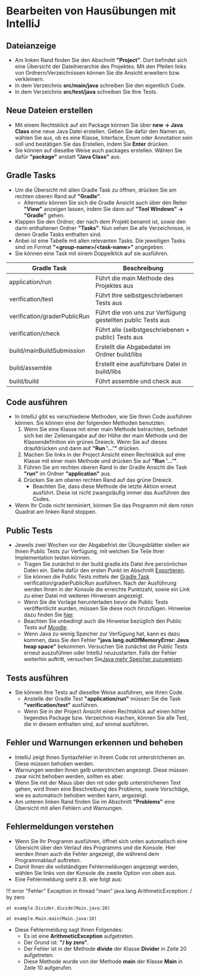 # Bearbeiten von Hausübungen mit IntelliJ

## Dateianzeige

* Am linken Rand finden Sie den Abschnitt **"Project"**. Dort befindet sich eine Übersicht der Dateihierarchie des Projektes. Mit den Pfeilen links von Ordnern/Verzeichnissen können Sie die Ansicht erweitern bzw. verkleinern.
* In dem Verzeichnis **src/main/java** schreiben Sie den eigentlich Code.
* In dem Verzeichnis **src/test/java** schreiben Sie Ihre Tests.

## Neue Dateien erstellen

* Mit einem Rechtsklick auf ein Package können Sie über **new -> Java Class** eine neue Java Datei erstellen. Geben Sie dafür den Namen an, wählen Sie aus, ob es eine Klasse, Interface, Enum oder Annotation sein soll und bestätigen Sie das Erstellen, indem Sie **Enter** drücken.
* Sie können auf dieselbe Weise auch packages erstellen. Wählen Sie dafür **"package"** anstatt **"Java Class"** aus.

## Gradle Tasks

* Um die Übersicht mit allen Gradle Task zu öffnen, drücken Sie am rechten oberen Rand auf **"Gradle"**.
    * Alternativ können Sie sich die Gradle Ansicht auch über den Reiter **"View"** anzeigen lassen, indem Sie dann auf **"Tool Windows" -> "Gradle"** gehen.
* Klappen Sie den Ordner, der nach dem Projekt benannt ist, sowie den darin enthaltenen Ordner **"Tasks"**. Nun sehen Sie alle Verzeichnisse, in denen Gradle Tasks enthalten sind.
* Anbei ist eine Tabelle mit allen relevanten Tasks. Die jeweiligen Tasks sind im Format **"<group-name\>/<task-name\>"** angegeben.
* Sie können eine Task mit einem Doppelklick auf sie ausführen.

| Gradle Task                  | Beschreibung                                                |
|------------------------------|-------------------------------------------------------------|
| application/run              | Führt die main Methode des Projektes aus                    |
| verification/test            | Führt Ihre selbstgeschriebenen Tests aus                    |
| verification/graderPublicRun | Führt die von uns zur Verfügung gestellten public Tests aus |
| verification/check           | Führt alle (selbstgeschriebenen + public) Tests aus         |
| build/mainBuildSubmission    | Erstellt die Abgabedatei im Ordner build/libs               |
| build/assemble               | Erstellt eine ausführbare Datei in build/libs               |
| build/build                  | Führt assemble und check aus                                |

## Code ausführen

* In IntelliJ gibt es verschiedene Methoden, wie Sie Ihren Code ausführen können. Sie können eine der folgenden Methoden benutzten:
    1. Wenn Sie eine Klasse mit einer main Methode betrachten, befindet sich bei der Zeilenangabe auf der Höhe der main Methode und der Klassendefinition ein grünes Dreieck. Wenn Sie auf dieses draufdrücken und dann auf **"Run '...'"** drücken.
    2. Machen Sie links in der Project Ansicht einen Rechtsklick auf eine Klasse mit einer main Methode und drücken Sie auf **"Run '...'"**.
    3. Führen Sie am rechten oberen Rand in der Gradle Ansicht die Task **"run"** im Ordner **"application"** aus.
    4. Drücken Sie am oberen rechten Rand auf das grüne Dreieck.
        * Beachten Sie, dass diese Methode die letzte Aktion erneut ausführt. Diese ist nicht zwangsläufig immer das Ausführen des Codes.
* Wenn Ihr Code nicht terminiert, können Sie das Programm mit dem roten Quadrat am linken Rand stoppen.

## Public Tests

* Jeweils zwei Wochen vor der Abgabefrist der Übungsblätter stellen wir Ihnen Public Tests zur Verfügung, mit welchen Sie Teile Ihrer Implementation testen können.
    * Tragen Sie zunächst in der build.gradle.kts Datei ihre persönlichen Daten ein. Siehe dafür den ersten Punkt im Abschnitt [Exportieren].
    * Sie können die Public Tests mittels der [Gradle Task] verification/graderPublicRun ausführen. Nach der Ausführung werden Ihnen in der Konsole die erreichte Punktzahl, sowie ein Link zu einer Datei mit weiteren Hinweisen angezeigt.
    * Wenn Sie die Vorlage herunterladen bevor die Public Tests veröffentlicht wurden, müssen Sie diese noch hinzufügen. Hinweise dazu finden Sie [hier].
    * Beachten Sie unbedingt auch die Hinweise bezüglich den Public Tests auf [Moodle].
    * Wenn Java zu wenig Speicher zur Verfügung hat, kann es dazu kommen, dass Sie den Fehler **"java.lang.outOfMemoryError: Java heap space"** bekommen. Versuchen Sie zunächst die Public Tests erneut auszuführen oder IntelliJ neuzustarten. Falls der Fehler weiterhin auftritt, versuchen Sie[Java mehr Speicher zuzuweisen].
## Tests ausführen

* Sie können Ihre Tests auf dieselbe Weise ausführen, wie Ihren Code.
    * Anstelle der Gradle Test **"application/run"** müssen Sie die Task **"verification/test"** ausführen.
    * Wenn Sie in der Project Ansicht einen Rechtsklick auf einen höher liegendes Package bzw. Verzeichnis machen, können Sie alle Test, die in diesem enthalten sind, auf einmal ausführen.

## Fehler und Warnungen erkennen und beheben

* IntelliJ zeigt Ihnen Syntaxfehler in Ihrem Code rot unterstrichenen an. Diese müssen behoben werden.
* Warnungen werden Ihnen gelb unterstrichen angezeigt. Diese müssen zwar nicht behoben werden, sollten es aber.
* Wenn Sie mit der Maus über den rot oder gelb unterstrichenen Text gehen, wird Ihnen eine Beschreibung des Problems, sowie Vorschläge, wie es automatisch behoben werden kann, angezeigt.
* Am unteren linken Rand finden Sie im Abschnitt **"Problems"** eine Übersicht mit allen Fehlern und Warnungen.

## Fehlermeldungen verstehen

* Wenn Sie Ihr Programm ausführen, öffnet sich unten automatisch eine Übersicht über den Verlauf des Programms und die Konsole. Hier werden Ihnen auch die Fehler angezeigt, die während dem Programmablauf auftreten.
* Damit Ihnen die vollständigen Fehlermeldungen angezeigt werden, wählen Sie links von der Konsole die zweite Option von oben aus.
* Eine Fehlermeldung sieht z.B. wie folgt aus:

!!! error "Fehler"
    Exception in thread "main" java.lang.ArithmeticException: / by zero

    at example.Divider.divide(Main.java:20)

    at example.Main.main(Main.java:10)

* Diese Fehlermeldung sagt Ihnen Folgendes:
    * Es ist eine **ArithmeticException** aufgetreten.
    * Der Grund ist: **"/ by zero"**.
    * Der Fehler ist in der Methode **divide** der Klasse **Divider** in Zeile 20 aufgetreten.
    * Diese Methode wurde von der Methode **main** der Klasse **Main** in Zeile 10 aufgerufen.

[Gradle Task]: https://wiki.tudalgo.org/exercises/edit/#gradle-tasks
[hier]: https://wiki.tudalgo.org/exercises/download-import/#aktualisieren-der-vorlage
[Moodle]: https://moodle.informatik.tu-darmstadt.de/mod/page/view.php?id=60388
[Java mehr Speicher zuzuweisen]: https://wiki.tudalgo.org/exercises/fix-errors/#java-mehr-speicher-zuweisen
[Exportieren]: https://wiki.tudalgo.org/exercises/export-upload/#exportieren